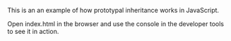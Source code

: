 This is an an example of how prototypal inheritance works in JavaScript.

Open index.html in the browser and use the console in the developer tools to see it in action.